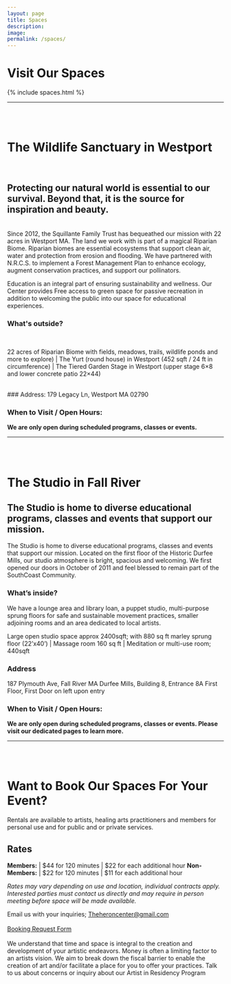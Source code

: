 ```yaml
---
layout: page
title: Spaces
description: 
image: 
permalink: /spaces/
---
```

# Visit Our Spaces
{% include spaces.html %}

---
<a id="westport"></a>
<br />
<br />

# The Wildlife Sanctuary in Westport
<br />

## Protecting our natural world is essential to our survival.  Beyond that, it is the source for inspiration and beauty. 
<br />
Since 2012, the Squillante Family Trust has bequeathed our mission with 22 acres in Westport MA. The land we work with is part of a magical Riparian Biome. Riparian biomes are essential ecosystems that support clean air, water and protection from erosion and flooding. We have partnered with N.R.C.S. to implement a Forest Management Plan to enhance ecology, augment conservation practices, and support our pollinators.

Education is an integral part of ensuring sustainability and wellness. Our Center provides Free access to green space for passive recreation in addition to welcoming the public into our space for educational experiences.
<br />

### What's outside?
<br />

22 acres of Riparian Biome with fields, meadows, trails, wildlife ponds and more to explore) | The Yurt (round house) in Westport (452 sqft / 24 ft in circumference) | The Tiered Garden Stage in Westport (upper stage 6×8 and lower concrete patio 22×44)

<br >
### Address: 
179 Legacy Ln, Westport MA 02790

### When to Visit / Open Hours: 
**We are only open during scheduled programs, classes or events.** 

---
<a id="fall-river"></a>
<br />
<br />

# The Studio in Fall River


## The Studio is home to diverse educational programs, classes and events that support our mission.

The Studio is home to diverse educational programs, classes and events that support our mission. Located on the first floor of the Historic Durfee Mills, our studio atmosphere is bright, spacious and welcoming. We first opened our doors in October of 2011 and feel blessed to remain part of the SouthCoast Community.

### What’s inside?

We have a lounge area and library loan, a puppet studio, multi-purpose sprung floors for safe and sustainable movement practices, smaller adjoining rooms and an area dedicated to local artists.

Large open studio space approx 2400sqft; with 880 sq ft marley sprung floor (22’x40’) | Massage room 160 sq ft | Meditation or multi-use room; 440sqft
<br >

### Address

187 Plymouth Ave, Fall River MA
Durfee Mills, Building 8, Entrance 8A
First Floor, First Door on left upon entry

### When to Visit / Open Hours:

**We are only open during scheduled programs, classes or events. Please visit our dedicated pages to learn more.**

---

<a id="rentals"></a>
<br />
<br />

# Want to Book Our Spaces For Your Event?

Rentals are available to artists, healing arts practitioners and members for personal use and for public and or private services.

## Rates

**Members:** | $44 for 120 minutes | $22 for each additional hour
**Non-Members:** | $22 for 120 minutes | $11 for each additional hour

*Rates may vary depending on use and location, individual contracts apply.
Interested parties must contact us directly and may require in person meeting before space will be made available.*

Email us with your inquiries; Theheroncenter@gmail.com
<br />
<br />
<a class="btn btn-primary btn-xl text-uppercase js-scroll-trigger" href="https://docs.google.com/forms/d/e/1FAIpQLScsQ7B7GhsRCEgwd2_hKlRN5WcDioAymXJxCilYt9g00A_X-Q/viewform?usp=sf_link">Booking Request Form</a>
<br />
<br />
We understand that time and space is integral to the creation and development of your artistic endeavors. Money is often a limiting factor to an artists vision. We aim to break down the fiscal barrier to enable the creation of art and/or facilitate a place for you to offer your practices. Talk to us about concerns or inquiry about our Artist in Residency Program



